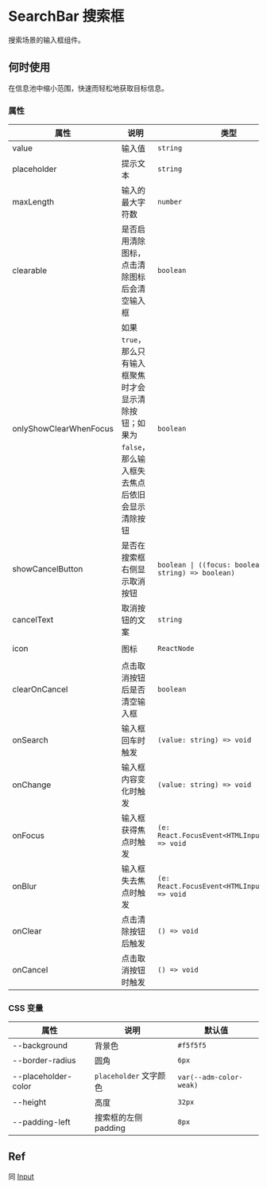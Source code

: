 # SearchBar 搜索框

搜索场景的输入框组件。

## 何时使用

在信息池中缩小范围，快速而轻松地获取目标信息。

<code src="./demos/demo1.tsx"></code>

<code src="./demos/demo2.tsx"></code>

### 属性

| 属性                   | 说明                                                                                                      | 类型                                                      | 默认值              |
| ---------------------- | --------------------------------------------------------------------------------------------------------- | --------------------------------------------------------- | ------------------- |
| value                  | 输入值                                                                                                    | `string`                                                  | -                   |
| placeholder            | 提示文本                                                                                                  | `string`                                                  | -                   |
| maxLength              | 输入的最大字符数                                                                                          | `number`                                                  | -                   |
| clearable              | 是否启用清除图标，点击清除图标后会清空输入框                                                              | `boolean`                                                 | `true`              |
| onlyShowClearWhenFocus | 如果 `true`，那么只有输入框聚焦时才会显示清除按钮；如果为 `false`，那么输入框失去焦点后依旧会显示清除按钮 | `boolean`                                                 | `false`             |
| showCancelButton       | 是否在搜索框右侧显示取消按钮                                                                              | `boolean \| ((focus: boolean, value: string) => boolean)` | `false`             |
| cancelText             | 取消按钮的文案                                                                                            | `string`                                                  | `'取消'`            |
| icon                   | 图标                                                                                                      | `ReactNode`                                               | `<SearchOutline />` |
| clearOnCancel          | 点击取消按钮后是否清空输入框                                                                              | `boolean`                                                 | `true`              |
| onSearch               | 输入框回车时触发                                                                                          | `(value: string) => void`                                 | -                   |
| onChange               | 输入框内容变化时触发                                                                                      | `(value: string) => void`                                 | -                   |
| onFocus                | 输入框获得焦点时触发                                                                                      | `(e: React.FocusEvent<HTMLInputElement>) => void`         | -                   |
| onBlur                 | 输入框失去焦点时触发                                                                                      | `(e: React.FocusEvent<HTMLInputElement>) => void`         | -                   |
| onClear                | 点击清除按钮后触发                                                                                        | `() => void`                                              | -                   |
| onCancel               | 点击取消按钮时触发                                                                                        | `() => void`                                              | -                   |

### CSS 变量

| 属性                | 说明                   | 默认值                  |
| ------------------- | ---------------------- | ----------------------- |
| --background        | 背景色                 | `#f5f5f5`               |
| --border-radius     | 圆角                   | `6px`                   |
| --placeholder-color | `placeholder` 文字颜色 | `var(--adm-color-weak)` |
| --height            | 高度                   | `32px`                  |
| --padding-left      | 搜索框的左侧 padding   | `8px`                   |

## Ref

同 [Input](./input)
